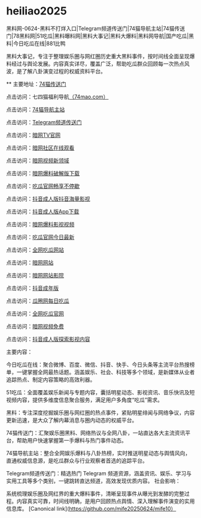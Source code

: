 # heiliao2025
黑料网-0624-黑料不打烊入口|Telegram频道传送门|74猫导航主站|74猫传送门|78黑料网|51吃瓜|黑料曝料网|黑料大事记|黑料大爆料|黑料网导航|国产吃瓜|黑料|今日吃瓜在线|881比鸭

黑料大事记，专注于整理娱乐圈与网红圈历史重大黑料事件，按时间线全面呈现爆料经过与舆论发展。内容真实详尽，覆盖广泛，帮助吃瓜群众回顾每一次热点风波，是了解八卦演变过程的权威资料平台。

** 主要地址：<a href="https://74mao.com/">74猫传送门</a>

点击访问：七四猫福利导航<a href="https://74mao.com/">（74mao.com）</a>

点击访问：<a href="https://74mao.com/">74猫导航主站</a>

点击访问：<a href="https://74mao.com/">Telegram频道传送门</a>

点击访问：<a href="https://aw7-20.pages.dev/">暗网TV官网</a>

点击访问：<a href="https://aw2-21.pages.dev/">暗网社区在线观看</a>

点击访问：<a href="https://aw8-04.pages.dev/">暗网视频新领域</a>

点击访问：<a href="https://aw6-05.pages.dev/">暗网爆料破解版下载</a>

点击访问：<a href="https://cg2-49.pages.dev/">吃瓜官网畅享不停歇</a>

点击访问：<a href="https://dy8-04.pages.dev/">抖音成人版抖音海量影视</a>

点击访问：<a href="https://dy6-05.pages.dev/">抖音成人版App下载</a>

点击访问：<a href="https://aw3-07.pages.dev/">暗网爆料影视视频</a>

点击访问：<a href="https://cg2-41.pages.dev/">吃瓜官网今日最新</a>

点击访问：<a href="https://cg4-50.pages.dev/">全网吃瓜网站</a>

点击访问：<a href="https://aw10-11.pages.dev/">暗网网站</a>

点击访问：<a  href="http://aw10-01.pages.dev/">暗网网站影院</a>

点击访问：<a  href="https://dy5-06.pages.dev/">抖音成年版</a>

点击访问：<a href="https://cg6-46.pages.dev/">瓜圈网每日吃瓜</a>

点击访问：<a href="https://cg5-47.pages.dev/">全网吃瓜官网</a>

点击访问：<a href="https://aw8-06.pages.dev/">暗网视频免费</a>

点击访问：<a href="https://dy1-09.pages.dev/">抖音成人版探索影视内容</a>

主要内容：

今日吃瓜在线：聚合微博、百度、微信、抖音、快手、今日头条等主流平台热搜榜单，一键掌握全网最热话题。涵盖娱乐、社会、科技等多个领域，是新媒体从业者追踪热点、制定内容策略的高效利器。

51吃瓜：全面覆盖娱乐新闻与专题内容，囊括明星动态、影视资讯、音乐快讯及短视频内容，提供多维度信息聚合服务，满足用户多角度“吃瓜”需求。

黑料：专注深度挖掘娱乐圈与网红圈的热点事件，紧贴明星绯闻与网络争议，内容更新迅速，是大众了解内幕消息与圈内动态的权威平台。

74猫传送门：汇聚娱乐圈黑料、网络热议与全网八卦，一站直达各大主流资讯平台，帮助用户快速掌握第一手爆料与热门事件动态。

74猫导航主站：整合全网娱乐爆料与八卦热榜，实时推送明星动态与舆情风向，直通权威信息源，是吃瓜群众与行业观察者首选的追踪平台。

Telegram频道传送门：精选热门 Telegram 频道资源，涵盖资讯、娱乐、学习与实用工具等多个类别，一键跳转直达频道，高效发现优质内容。
社会影响：

系统梳理娱乐圈及网红界的重大爆料事件，清晰呈现事件从曝光到发酵的完整过程。内容真实可靠，时间线明确，是用户回顾热点舆情、深入理解事件演变的实用信息库。
[Canonical link](https://github.com/mife20250624/mife10）
